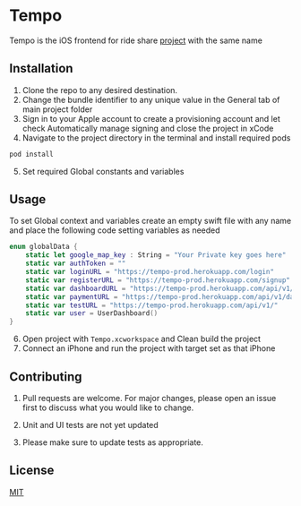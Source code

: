 # Tempo

Tempo is the iOS frontend for ride share [project](https://github.com/tempo-nksn/Tempo-Backend) with the same name 

## Installation

1. Clone the repo to any desired destination.
2. Change the bundle identifier to any unique value in the General tab of main project folder
3. Sign in to your Apple account to create a provisioning account and let check Automatically manage signing and close the project in xCode
4. Navigate to the project directory in the terminal and install required pods

```bash
pod install
```
5. Set required Global constants and variables

## Usage

To set Global context and variables create an empty swift file with any name and place the following code setting variables as needed

```swift
enum globalData {
    static let google_map_key : String = "Your Private key goes here"
    static var authToken = ""
    static var loginURL = "https://tempo-prod.herokuapp.com/login"
    static var registerURL = "https://tempo-prod.herokuapp.com/signup"
    static var dashboardURL = "https://tempo-prod.herokuapp.com/api/v1/dashboard/"
    static var paymentURL = "https://tempo-prod.herokuapp.com/api/v1/dashboard/payment"
    static var testURL = "https://tempo-prod.herokuapp.com/api/v1/"
    static var user = UserDashboard()
}
```
6. Open project with `Tempo.xcworkspace` and Clean build the project
7. Connect an iPhone and run the project with target set as that iPhone

## Contributing
1. Pull requests are welcome. For major changes, please open an issue first to discuss what you would like to change.

2. Unit and UI tests are not yet updated

3. Please make sure to update tests as appropriate.

## License
[MIT](https://choosealicense.com/licenses/mit/)
